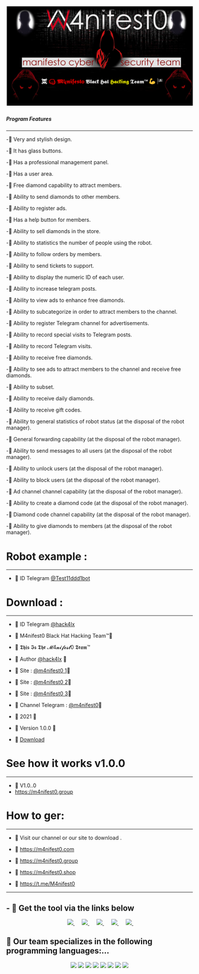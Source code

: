 # ![Locations](https://github.com/M4nifest0/M4nifest0_WhatsApp/blob/master/s.png) 


##### Program Features
----------------------

-📍 Very and stylish design.

-📍 It has glass buttons.

-📍 Has a professional management panel.

-📍 Has a user area.

-📍 Free diamond capability to attract members.

-📍 Ability to send diamonds to other members.

-📍 Ability to register ads.

-📍 Has a help button for members.

-📍 Ability to sell diamonds in the store.

-📍 Ability to statistics the number of people using the robot.

-📍 Ability to follow orders by members.

-📍 Ability to send tickets to support.

-📍 Ability to display the numeric ID of each user.

-📍 Ability to increase telegram posts.

-📍 Ability to view ads to enhance free diamonds.

-📍 Ability to subcategorize in order to attract members to the channel.

-📍 Ability to register Telegram channel for advertisements.

-📍 Ability to record special visits to Telegram posts.

-📍 Ability to record Telegram visits.

-📍 Ability to receive free diamonds.

-📍 Ability to see ads to attract members to the channel and receive free diamonds.

-📍 Ability to subset.

-📍 Ability to receive daily diamonds.

-📍 Ability to receive gift codes.

-📍 Ability to general statistics of robot status (at the disposal of the robot manager).

-📍 General forwarding capability (at the disposal of the robot manager).

-📍 Ability to send messages to all users (at the disposal of the robot manager).

-📍 Ability to unlock users (at the disposal of the robot manager).

-📍 Ability to block users (at the disposal of the robot manager).

-📍 Ad channel channel capability (at the disposal of the robot manager).

-📍 Ability to create a diamond code (at the disposal of the robot manager).

-📍 Diamond code channel capability (at the disposal of the robot manager).

-📍 Ability to give diamonds to members (at the disposal of the robot manager).

# Robot example :
----------------------
- 📌 ID Telegram [@Test11ddd1bot](https://t.me/Test11ddd1bot)

# Download :
----------------------
- 📌 ID Telegram [@hack4lx](https://t.me/hack4lx)

- 📌 M4nifest0 Black Hat Hacking Team™💪

- 📌 𝕿𝖍𝖎𝖘 𝕴𝖘 𝕿𝖍𝖊 𝓜4𝓷𝓲𝓯𝓮𝓼𝓽0 𝕿𝖊𝖆𝖒™

- 📌 Author [@hack4lx](https://t.me/hack4lx) 👊

- 💪 Site : [@m4nifest0 1](https://m4nifest0.com)👊

- 💪 Site : [@m4nifest0 2](https://m4nifest0.group)👊

- 💪 Site : [@m4nifest0 3](https://m4nifest0.shop)👊

- 💪 Channel Telegram : [@m4nifest0](https://t.me/M4nifest0)👊

- 📌 2021 💪

- 📌 Version 1.0.0 💪

- 📌 [Download](https://t.me/M4nifest0)

# See how it works v1.0.0
----------------------
- 🔞 V1.0..0  
-  https://m4nifest0.group
# How to ger:
----------------------
- 📌 Visit our channel or our site to download .

- 🔞 https://m4nifest0.com
- 🔞 https://m4nifest0.group
- 🔞 https://m4nifest0.shop
- 🔞 https://t.me/M4nifest0

----------------------

<h2>- 📌 Get the tool via the links below</h2>
<p align="center">	
</a>&nbsp;&nbsp;&nbsp;&nbsp;
	<a href="https://t.me/M4nifest0">
		<img src="https://img.shields.io/badge/Telegram-%23000000.svg?&style=for-the-badge&logo=Telegram&logoColor=white" />
	</a>&nbsp;&nbsp;&nbsp;&nbsp;
	<a href="https://www.instagram.com/_m4nifest0_/">
		<img src="https://img.shields.io/badge/instagram-%23E4405F.svg?&style=for-the-badge&logo=instagram&logoColor=white" />
	</a>&nbsp;&nbsp;&nbsp;&nbsp;
	<a href="https://www.youtube.com/c/hack4lx">
		<img src="https://img.shields.io/badge/youtube-%23FF0000.svg?&style=for-the-badge&logo=youtube&logoColor=white" />
	</a>&nbsp;&nbsp;&nbsp;&nbsp;
	<a href="https://twitter.com/_M4nifest0_">
		<img src="https://img.shields.io/badge/twitter-%231DA1F2.svg?&style=for-the-badge&logo=twitter&logoColor=white" />
	</a>&nbsp;&nbsp;&nbsp;&nbsp;
	<a href="https://m4nifest0.com">
		<img src="https://img.shields.io/badge/WebSite-%234A154B.svg?&style=for-the-badge&logo=slack&logoColor=white" />
	</a>&nbsp;&nbsp;&nbsp;&nbsp;
</p>

<h2>📌 Our team specializes in the following programming languages:...</h2> 
<p align="center">	
	<img src="https://img.shields.io/badge/node.js%20-%2343853D.svg?&style=for-the-badge&logo=node.js&logoColor=white" />
        <img src="https://img.shields.io/badge/python%20-%2314354C.svg?&style=for-the-badge&logo=python&logoColor=white" />
	<img src="https://img.shields.io/badge/c%23%20-%23239120.svg?&style=for-the-badge&logo=c-sharp&logoColor=white" />
	<img src="https://img.shields.io/badge/java-%23ED8B00.svg?&style=for-the-badge&logo=java&logoColor=white" />
	<img src="https://img.shields.io/badge/php-%23777BB4.svg?&style=for-the-badge&logo=php&logoColor=white" />
	<img src="https://img.shields.io/badge/ruby-%23CC342D.svg?&style=for-the-badge&logo=ruby&logoColor=white" />
	<img src="https://img.shields.io/badge/perl-%2339457E.svg?&style=for-the-badge&logo=perl&logoColor=white" />
	<img src="https://img.shields.io/badge/c++%20-%2300599C.svg?&style=for-the-badge&logo=c%2B%2B&logoColor=white" />
</p>
